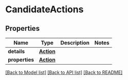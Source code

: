 # CandidateActions

## Properties
Name | Type | Description | Notes
------------ | ------------- | ------------- | -------------
**details** | [**Action**](Action.md) |  | 
**properties** | [**Action**](Action.md) |  | 

[[Back to Model list]](../README.md#documentation-for-models) [[Back to API list]](../README.md#documentation-for-api-endpoints) [[Back to README]](../README.md)


